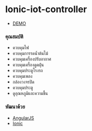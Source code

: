 # Ionic-iot-controller

  * [DEMO](https://sunsunza2009.github.io/Ionic-iot-controller/)

### คุณสมบัติ

  * ควบคุมไฟ
  * ควบคุมการรดน้ำต้นไม้
  * ควบคุมเครื่องปรับอากาศ
  * ควบคุมเครื่องดูดฝุ่น
  * ควบคุมประตูโรงรถ
  * ควบคุมเพลง
  * กล้องวงจรปิด
  * ควบคุมประตู
  * ดูอุณหภูมิและความชื้น

### พัฒนาด้วย

* [AngularJS](https://angularjs.org/)
* [Ionic](https://ionicframework.com/)